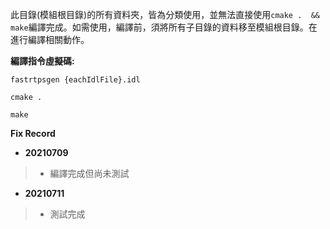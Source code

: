 此目錄(模組根目錄)的所有資料夾，皆為分類使用，並無法直接使用`cmake .  && make`編譯完成。如需使用，編譯前，須將所有子目錄的資料移至模組根目錄。在進行編譯相關動作。

**編譯指令虛擬碼:**
```
fastrtpsgen {eachIdlFile}.idl

cmake .

make
```

**Fix Record**

- **20210709**
>- 編譯完成但尚未測試

- **20210711**
>- 測試完成